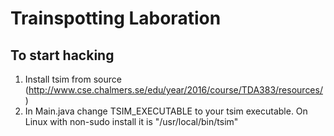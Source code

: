 # Trainspotting Laboration

## To start hacking
1. Install tsim from source (http://www.cse.chalmers.se/edu/year/2016/course/TDA383/resources/)
2. In Main.java change TSIM_EXECUTABLE to your tsim executable. On Linux with non-sudo install it is "/usr/local/bin/tsim"
